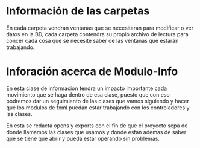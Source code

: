 # Información de las carpetas
En cada carpeta vendran ventanas que se necesitaran para modificar o ver datos en la BD, cada carpeta contendra su propio archivo de lectura para concer cada cosa que se necesite saber de las ventanas que estaran trabajando.

# Inforación acerca de Modulo-Info
En esta clase de informacion tendra un impacto importante cada movimiento que se haga dentro de esa clase, puesto que con eso podremos dar un seguimiento de las clases que vamos siguiendo y hacer que los modulos de fxml puedan estar trabajando con los controladores y las clases.

En esta se redacta opens y exports con el fin de que el proyecto sepa de donde llamamos las clases que usamos y donde estan ademas de saber que se tiene que abrir y pueda estar operando sin problemas.